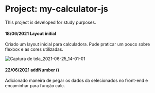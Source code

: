 # Project: my-calculator-js
This project is developed for study purposes.

#### 18/06/2021 Layout initial
Criado um layout inicial para calculadora. Pude praticar um pouco sobre flexbox e as cores utilizadas.

![Captura de tela_2021-06-25_14-01-01](https://user-images.githubusercontent.com/18452701/123460474-0d629880-d5be-11eb-8cc0-2aa3fb16ed35.png)

#### 22/06/2021 addNumber ()
Adicionado maneira de pegar os dados da selecionados no front-end e encaminhar para função calc.

